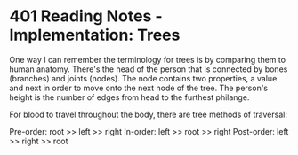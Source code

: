 # 401 Reading Notes - Implementation: Trees

One way I can remember the terminology for trees is by comparing them to human anatomy. There's the head of the person that is connected by bones (branches) and joints (nodes).
The node contains two properties, a value and next in order to move onto the next node of the tree. The person's height is the number of edges from head to the furthest philange.

For blood to travel throughout the body, there are tree methods of traversal: 

Pre-order: root >> left >> right
In-order: left >> root >> right
Post-order: left >> right >> root


